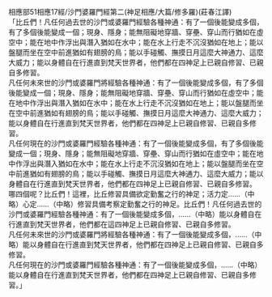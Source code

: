 相應部51相應17經/沙門婆羅門經第二(神足相應/大篇/修多羅)(莊春江譯)  
「比丘們！凡任何過去世的沙門或婆羅門經驗各種神通：有了一個後能變成多個，有了多個後能變成一個；現身、隱身；能無阻礙地穿牆、穿壘、穿山而行猶如在虛空中；能在地中作浮出與潛入猶如在水中；能在水上行走不沉沒猶如在地上；能以盤腿而坐在空中前進猶如有翅膀的鳥；能以手碰觸、撫摸日月這麼大神通力、這麼大威力；能以身體自在行進直到梵天世界者，他們都在四神足上已親自修習、已親自多修習。  
凡任何未來世的沙門或婆羅門將經驗各種神通：有了一個後能變成多個，有了多個後能變成一個；現身、隱身；能無阻礙地穿牆、穿壘、穿山而行猶如在虛空中；能在地中作浮出與潛入猶如在水中；能在水上行走不沉沒猶如在地上；能以盤腿而坐在空中前進猶如有翅膀的鳥；能以手碰觸、撫摸日月這麼大神通力、這麼大威力；能以身體自在行進直到梵天世界者，他們都在四神足上已親自修習、已親自多修習。  
凡任何現在的沙門或婆羅門經驗各種神通：有了一個後能變成多個，有了多個後能變成一個；現身、隱身；能無阻礙地穿牆、穿壘、穿山而行猶如在虛空中；能在地中作浮出與潛入猶如在水中；能在水上行走不沉沒猶如在地上；能以盤腿而坐在空中前進猶如有翅膀的鳥；能以手碰觸、撫摸日月這麼大神通力、這麼大威力；能以身體自在行進直到梵天世界者，他們都在四神足上已親自修習、已親自多修習。  
哪四個呢？比丘們！這裡，比丘修習具備欲定勤奮之行的神足；活力定……（中略）心定……（中略）修習具備考察定勤奮之行的神足。比丘們！凡任何過去世的沙門或婆羅門經驗各種神通：有了一個後能變成多個，……（中略）能以身體自在行進直到梵天世界者，他們都在這四神足上已親自修習、已親自多修習。  
凡任何未來世的沙門或婆羅門將經驗各種神通：有了一個後能變成多個，……（中略）能以身體自在行進直到梵天世界者，他們都在四神足上已親自修習、已親自多修習。  
凡任何現在的沙門或婆羅門經驗各種神通：有了一個後能變成多個，……（中略）能以身體自在行進直到梵天世界者，他們都在四神足上已親自修習、已親自多修習。」  
  
  

